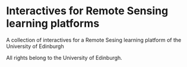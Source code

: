 # Interactives for Remote Sensing learning platforms
A collection of interactives for a Remote Sesing learning platform of the University of Edinburgh

All rights belong to the University of Edinburgh.
